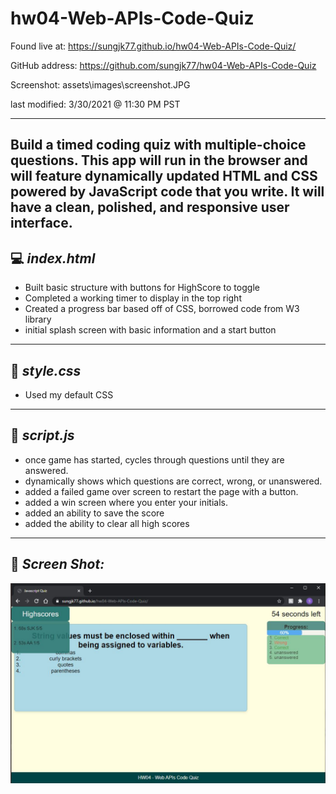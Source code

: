 # hw04-Web-APIs-Code-Quiz

Found live at: https://sungjk77.github.io/hw04-Web-APIs-Code-Quiz/

GitHub address: https://github.com/sungjk77/hw04-Web-APIs-Code-Quiz

Screenshot: assets\images\screenshot.JPG

last modified: 3/30/2021 @ 11:30 PM PST

------------
Build a timed coding quiz with multiple-choice questions. This app will run in the browser and will feature dynamically updated HTML and CSS powered by JavaScript code that you write. It will have a clean, polished, and responsive user interface. 
------------
## 💻 _**index.html**_

- Built basic structure with buttons for HighScore to toggle
- Completed a working timer to display in the top right
- Created a progress bar based off of CSS, borrowed code from W3 library
- initial splash screen with basic information and a start button
------------
## 🎨 _**style.css**_

- Used my default CSS
------------
## 📝 _**script.js**_
- once game has started, cycles through questions until they are answered.
- dynamically shows which questions are correct, wrong, or unanswered.
- added a failed game over screen to restart the page with a button.
- added a win screen where you enter your initials.
- added an ability to save the score
- added the ability to clear all high scores

------------
## 📸 _**Screen Shot:**_
![alt text](https://raw.githubusercontent.com/sungjk77/hw04-Web-APIs-Code-Quiz/main/assets/images/screenshot.JPG)


